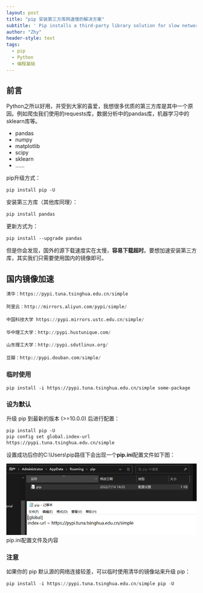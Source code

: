 ```yaml
---
layout: post
title: "pip 安装第三方库网速慢的解决方案"
subtitle: ' Pip installs a third-party library solution for slow network speed'
author: "Zhy"
header-style: text
tags:
  - pip
  - Python
  - 编程基础
---
```


## **前言**

Python之所以好用，并受到大家的喜爱，我想很多优质的第三方库是其中一个原因。例如爬虫我们使用的requests库，数据分析中的pandas库，机器学习中的sklearn库等。

* pandas
* numpy
* matplotlib 
* scipy
* sklearn
* ......

pip升级方式：

```
pip install pip -U
```


安装第三方库（其他库同理）：

```
pip install pandas
```

更新方式为：

```
pip install --upgrade pandas
```

但是你会发现，国外的源下载速度实在太慢，**容易下载超时**。要想加速安装第三方库，其实我们只需要使用国内的镜像即可。


## **国内镜像加速**

```python
清华：https://pypi.tuna.tsinghua.edu.cn/simple

阿里云：http://mirrors.aliyun.com/pypi/simple/

中国科技大学 https://pypi.mirrors.ustc.edu.cn/simple/

华中理工大学：http://pypi.hustunique.com/

山东理工大学：http://pypi.sdutlinux.org/ 

豆瓣：http://pypi.douban.com/simple/
```


### **临时使用**

```
pip install -i https://pypi.tuna.tsinghua.edu.cn/simple some-package
```

### **设为默认**

升级 pip 到最新的版本 (>=10.0.0) 后进行配置：

``` 
pip install pip -U
pip config set global.index-url https://pypi.tuna.tsinghua.edu.cn/simple
```

设置成功后你的C:\Users\pip路径下会出现一个**pip.ini**配置文件如下图：

![图片](/img/in-post/post-Python/pip%20install.png)pip.ini配置文件及内容 

### **注意**

如果你的 pip 默认源的网络连接较差，可以临时使用清华的镜像站来升级 pip：

```python
pip install -i https://pypi.tuna.tsinghua.edu.cn/simple pip -U
```